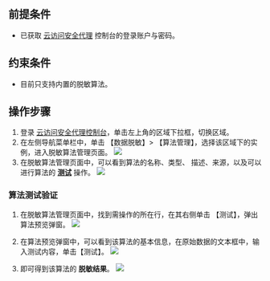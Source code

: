## 前提条件

- 已获取 [云访问安全代理](https://console.cloud.tencent.com/casb) 控制台的登录账户与密码。

## 约束条件
- 目前只支持内置的脱敏算法。

## 操作步骤
1. 登录 [云访问安全代理控制台](https://console.cloud.tencent.com/casb)，单击左上角的区域下拉框，切换区域。
3. 在左侧导航菜单栏中，单击 【数据脱敏】> 【算法管理】，选择该区域下的实例，进入脱敏算法管理页面。
![](https://main.qcloudimg.com/raw/c28f89e7776c6350d52eaf0a0de51408.png)
4. 在脱敏算法管理页面中，可以看到算法的名称、类型、 描述、来源，以及可以进行算法的 [**测试**](#test_algo) 操作。
![](https://main.qcloudimg.com/raw/7a4ccdb8bc987415dabf7f5162dbe15a.png)

<span id="test_algo"></span>
### 算法测试验证
1.  在脱敏算法管理页面中，找到需操作的所在行，在其右侧单击 【测试】，弹出算法预览弹窗。
![](https://main.qcloudimg.com/raw/799364b99e3a428bdab95fcc351f71c7.png)
2. 在算法预览弹窗中，可以看到该算法的基本信息，在原始数据的文本框中，输入测试内容，单击【测试】。
![](https://main.qcloudimg.com/raw/e3904290b29bfd6c32e720e1774c6872.png)

3. 即可得到该算法的 **脱敏结果**。
![](https://main.qcloudimg.com/raw/cfbe800b90b1ba52e72793a732981af8.png)

